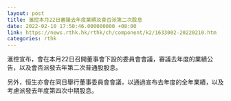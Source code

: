 ```yaml
---
layout: post
title: 滙控本月22日審議去年度業績及會否派第二次股息
date: 2022-02-10 17:50:46.000000000 +08:00
link: https://news.rthk.hk/rthk/ch/component/k2/1633002-20220210.htm
categories: rthk
---
```


滙控宣布，會在本月22日召開董事會下設的委員會會議，審議去年度的業績公告，以及會否派發去年第二次普通股股息。

另外，恒生亦會在同日舉行董事委員會會議，以通過宣布去年度的全年業績，以及考慮派發去年度第四次中期股息。
